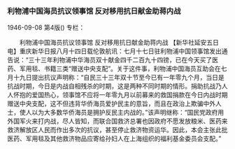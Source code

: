 ### 利物浦中国海员抗议领事馆  反对移用抗日献金助蒋内战

1946-09-08
第4版()
专栏：

　　利物浦中国海员抗议领事馆
    反对移用抗日献金助蒋内战
    【新华社延安五日电】重庆新华日报八月十四日载伦敦航讯：七月十七日驻利物浦中国领事馆发出通告说：“三十三年利物浦中华海员双十献金四千二百九十四镑，已在今天买了医药、军用毯、书籍三类“赠送中央支配”。关于这件事，利物浦中国海员互助会在七月十九日提出抗议声明称：“自民三十三年双十节至今已有一年零九个月，当日是抗战时期，今日是内战自相残杀的时期，这是两种不同时期的情形。捐助抗战乃人人怀抱的爱国热心，领事馆不应将一年零九月以前募来的救国捐款在今日内战时期赠送中央支配，这不但违背华侨海员爱护民主的意旨，而且在政治上欺骗中外人士，使人以为大多数华侨海员是拥护反民主内战的。”该声明继称：“国民党政府用外国军火来打内战，尽人皆知，而联合国救济总署也因政府不愿发放粮米、医药来救济解放区人民而作出多次的抗议，甚至停止救济物资运华。因此，本会主张此批医药、军用毯及其他救济物品应寄给孙妇人在上海组织的福利基金委员会支配。”
